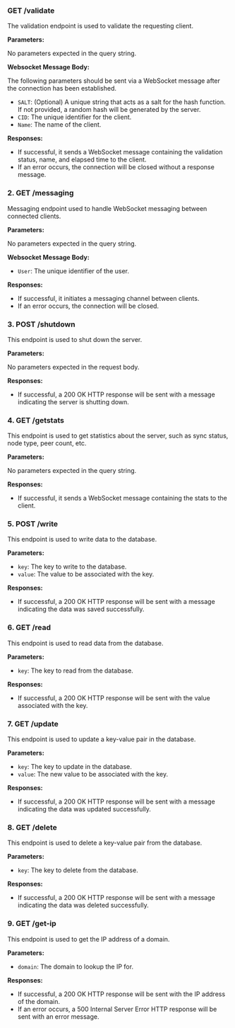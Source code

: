 ### GET /validate
The validation endpoint is used to validate the requesting client.

**Parameters:**

No parameters expected in the query string.

**Websocket Message Body:**

The following parameters should be sent via a WebSocket message after the connection has been established.

- `SALT`: (Optional) A unique string that acts as a salt for the hash function. If not provided, a random hash will be generated by the server.
- `CID`: The unique identifier for the client.
- `Name`: The name of the client.

**Responses:**

- If successful, it sends a WebSocket message containing the validation status, name, and elapsed time to the client.
- If an error occurs, the connection will be closed without a response message.


### 2. GET /messaging
Messaging endpoint used to handle WebSocket messaging between connected clients.

**Parameters:**

No parameters expected in the query string.

**Websocket Message Body:**

- `User`: The unique identifier of the user.

**Responses:**

- If successful, it initiates a messaging channel between clients.
- If an error occurs, the connection will be closed.

### 3. POST /shutdown
This endpoint is used to shut down the server.

**Parameters:**

No parameters expected in the request body.

**Responses:**

- If successful, a 200 OK HTTP response will be sent with a message indicating the server is shutting down.

### 4. GET /getstats
This endpoint is used to get statistics about the server, such as sync status, node type, peer count, etc.

**Parameters:**

No parameters expected in the query string.

**Responses:**

- If successful, it sends a WebSocket message containing the stats to the client.

### 5. POST /write
This endpoint is used to write data to the database.

**Parameters:**

- `key`: The key to write to the database.
- `value`: The value to be associated with the key.

**Responses:**

- If successful, a 200 OK HTTP response will be sent with a message indicating the data was saved successfully.

### 6. GET /read
This endpoint is used to read data from the database.

**Parameters:**

- `key`: The key to read from the database.

**Responses:**

- If successful, a 200 OK HTTP response will be sent with the value associated with the key.

### 7. GET /update
This endpoint is used to update a key-value pair in the database.

**Parameters:**

- `key`: The key to update in the database.
- `value`: The new value to be associated with the key.

**Responses:**

- If successful, a 200 OK HTTP response will be sent with a message indicating the data was updated successfully.

### 8. GET /delete
This endpoint is used to delete a key-value pair from the database.

**Parameters:**

- `key`: The key to delete from the database.

**Responses:**

- If successful, a 200 OK HTTP response will be sent with a message indicating the data was deleted successfully.

### 9. GET /get-ip
This endpoint is used to get the IP address of a domain.

**Parameters:**

- `domain`: The domain to lookup the IP for.

**Responses:**

- If successful, a 200 OK HTTP response will be sent with the IP address of the domain.
- If an error occurs, a 500 Internal Server Error HTTP response will be sent with an error message.